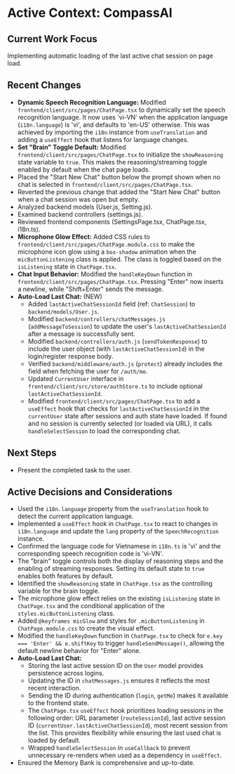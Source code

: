 # Active Context: CompassAI

## Current Work Focus
Implementing automatic loading of the last active chat session on page load.

## Recent Changes
- **Dynamic Speech Recognition Language:** Modified `frontend/client/src/pages/ChatPage.tsx` to dynamically set the speech recognition language. It now uses 'vi-VN' when the application language (`i18n.language`) is 'vi', and defaults to 'en-US' otherwise. This was achieved by importing the `i18n` instance from `useTranslation` and adding a `useEffect` hook that listens for language changes.
- **Set "Brain" Toggle Default:** Modified `frontend/client/src/pages/ChatPage.tsx` to initialize the `showReasoning` state variable to `true`. This makes the reasoning/streaming toggle enabled by default when the chat page loads.
- Placed the "Start New Chat" button below the prompt shown when no chat is selected in `frontend/client/src/pages/ChatPage.tsx`.
- Reverted the previous change that added the "Start New Chat" button when a chat session was open but empty.
- Analyzed backend models (User.js, Setting.js).
- Examined backend controllers (settings.js).
- Reviewed frontend components (SettingsPage.tsx, ChatPage.tsx, i18n.ts).
- **Microphone Glow Effect:** Added CSS rules to `frontend/client/src/pages/ChatPage.module.css` to make the microphone icon glow using a `box-shadow` animation when the `micButtonListening` class is applied. The class is toggled based on the `isListening` state in `ChatPage.tsx`.
- **Chat Input Behavior:** Modified the `handleKeyDown` function in `frontend/client/src/pages/ChatPage.tsx`. Pressing "Enter" now inserts a newline, while "Shift+Enter" sends the message.
- **Auto-Load Last Chat:** (NEW)
    - Added `lastActiveChatSessionId` field (ref: `ChatSession`) to `backend/models/User.js`.
    - Modified `backend/controllers/chatMessages.js` (`addMessageToSession`) to update the user's `lastActiveChatSessionId` after a message is successfully sent.
    - Modified `backend/controllers/auth.js` (`sendTokenResponse`) to include the user object (with `lastActiveChatSessionId`) in the login/register response body.
    - Verified `backend/middleware/auth.js` (`protect`) already includes the field when fetching the user for `/auth/me`.
    - Updated `CurrentUser` interface in `frontend/client/src/store/authStore.ts` to include optional `lastActiveChatSessionId`.
    - Modified `frontend/client/src/pages/ChatPage.tsx` to add a `useEffect` hook that checks for `lastActiveChatSessionId` in the `currentUser` state after sessions and auth state have loaded. If found and no session is currently selected (or loaded via URL), it calls `handleSelectSession` to load the corresponding chat.

## Next Steps
- Present the completed task to the user.

## Active Decisions and Considerations
- Used the `i18n.language` property from the `useTranslation` hook to detect the current application language.
- Implemented a `useEffect` hook in `ChatPage.tsx` to react to changes in `i18n.language` and update the `lang` property of the `SpeechRecognition` instance.
- Confirmed the language code for Vietnamese in `i18n.ts` is 'vi' and the corresponding speech recognition code is 'vi-VN'.
- The "brain" toggle controls both the display of reasoning steps and the enabling of streaming responses. Setting its default state to `true` enables both features by default.
- Identified the `showReasoning` state in `ChatPage.tsx` as the controlling variable for the brain toggle.
- The microphone glow effect relies on the existing `isListening` state in `ChatPage.tsx` and the conditional application of the `styles.micButtonListening` class.
- Added `@keyframes micGlow` and styles for `.micButtonListening` in `ChatPage.module.css` to create the visual effect.
- Modified the `handleKeyDown` function in `ChatPage.tsx` to check for `e.key === 'Enter' && e.shiftKey` to trigger `handleSendMessage()`, allowing the default newline behavior for "Enter" alone.
- **Auto-Load Last Chat:**
    - Storing the last active session ID on the `User` model provides persistence across logins.
    - Updating the ID in `chatMessages.js` ensures it reflects the most recent interaction.
    - Sending the ID during authentication (`login`, `getMe`) makes it available to the frontend state.
    - The `ChatPage.tsx` `useEffect` hook prioritizes loading sessions in the following order: URL parameter (`routeSessionId`), last active session ID (`currentUser.lastActiveChatSessionId`), most recent session from the list. This provides flexibility while ensuring the last used chat is loaded by default.
    - Wrapped `handleSelectSession` in `useCallback` to prevent unnecessary re-renders when used as a dependency in `useEffect`.
- Ensured the Memory Bank is comprehensive and up-to-date.
